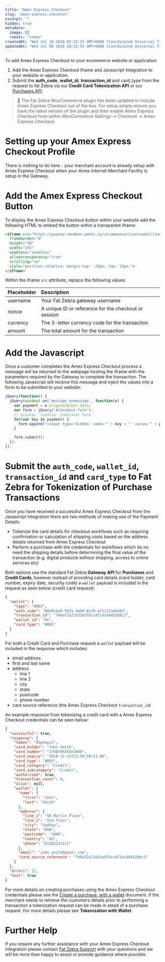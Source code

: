 ```yaml
---
title: "Amex Express Checkout"
slug: "amex-express-checkout"
excerpt: ""
hidden: true
metadata: 
  image: []
  robots: "index"
createdAt: "Wed Jul 18 2018 02:22:23 GMT+0000 (Coordinated Universal Time)"
updatedAt: "Wed Jul 08 2020 20:15:55 GMT+0000 (Coordinated Universal Time)"
---
```

To add Amex Express Checkout to your ecommerce website or application:

1. Add the Amex Express Checkout iframe and Javascript Integration to your website or application.
2. Submit the **auth_code**, **wallet_id**, **transaction_id** and card_type from the request to fat Zebra via our **Credit Card Tokenization API** or our [Purchases API](ref:purchases).

> 📘 The Fat Zebra WooCommerce plugin has been updated to include Amex Express Checkout out of the box. For setup simply ensure you have the latest version of the plugin and then enable Amex Express Checkout from within WooCommerce Settings → Checkout → Amex Express Checkout.

# Setting up your Amex Express Checkout Profile

There is nothing to do here - your merchant account is already setup with Amex Express Checkout when your Amex Internet Merchant Facility is setup in the Gateway.

# Add the Amex Express Checkout Button

To display the Amex Express Checkout button within your website add the following HTML to embed the button within a transparent iframe:

```html
<iframe src="https://paynow-sandbox.pmnts.io/v2/amexeco/[username]/[nonce]/[currency]/[amount]/x?tokenize_only=true&amp;postmessage=true"
  frameborder="0"
  height="38"
  width="155"
  seamless="seamless"
  allowtransparency="true"
  scrolling="no"
  style="position:relative; margin-top: -20px; top: 15px;">
</iframe>
```

Within the iframe `src` attribute, replace the following values:

| Placeholder | Description                                          |
| :---------- | :--------------------------------------------------- |
| username    | Your Fat Zebra gateway username                      |
| nonce       | A unique ID or reference for the checkout or session |
| currency    | The 3-letter currency code for the transaction       |
| amount      | The total amount for the transaction                 |

# Add the Javascript

Once a customer completes the Amex Express Checkout process a message will be returned to the webpage hosting the iframe with the parameters required by the Gateway to complete the transaction. The following Javascript will receive this message and inject the values into a form to be submitted to your website:

```javascript
jQuery(function() {
  jQuery(window).on('message onmessage', function(e) {
    var payment = e.originalEvent.data;
    var form = jQuery('#checkout-form');
    // Display 'loading' indicator here
    for(var key in payment) {
      form.append("<input type='hidden' name='" + key + "' value='" + payment[key] + "' />");
    }

    form.submit();
  });
});
```

# Submit the `auth_code`, `wallet_id`, `transaction_id` and `card_type` to Fat Zebra for Tokenization of Purchase Transactions

Once you have received a successful Amex Express Checkout from the Javascript Integration there are two methods of making use of the Payment Details:

- Tokenize the card details for checkout workflows such as requiring confirmation or calculation of shipping costs based on the address details returned from Amex Express Checkout
- Perform a purchase with the credentials for workflows which do no need the shipping details before determining the final value of the transaction (e.g. digital products without shipping, access to online services etc)

Both options use the standard Fat Zebra **Gateway API** for **Purchases** and **Credit Cards**, however instead of providing card details (card holder, card number, expiry date, security code) a `wallet` payload is included in the request as seen below (credit card request):

```json
{
  "wallet": {
    "type": "AMEX",
    "auth_code": "08d9cba9-5b51-4b60-8139-af1117a4be8d",
    "transaction_id": "746af2a72d31e5f6cc8f14c68452b8c3",
    "wallet_id": "01",
    "card_type": "AMEX"
  }
}
```

For both a Credit Card and Purchase request a `wallet` payload will be included in the response which includes:

- email address
- first and last name
- address
  - line 1
  - line 2
  - city
  - state
  - postcode
  - phone number
- card source reference (the Amex Express Checkout `transaction_id`)

An example response from tokenizing a credit card with a Amex Express Checkout credentials can be seen below:

```json
{
  "successful": true,
  "response": {
    "token": "95p4npi2",
    "card_holder": "John Smith",
    "card_number": "376070XXXXX1008",
    "card_expiry": "2018-12-31T23:59:59+11:00",
    "card_type": "AMEX",
    "card_category": "Credit",
    "card_subcategory": "Credit",
    "authorized": true,
    "transaction_count": 0,
    "alias": null,
    "wallet": {
      "name": {
        "first": "John",
        "last": "Smith"
      },
      "address": {
        "line_1": "50 Martin Place",
        "line_2": "2nd Floor",
        "city": "Sydney",
        "state": "NSW",
        "postcode": "2000",
        "country": "AU",
        "phone": "61282231111"
      },
      "email": "john.smith@gmail.com",
      "card_source_reference": "746af2a72d31e5f6cc8f14c68452b8c3"
    }
  },
  "errors": [],
  "test": true
}
```

For more details on creating purchases using the Amex Express Checkout credentials please see the [Create a purchase, with a wallet](ref:create-a-purchase) document. If the merchant needs to retrieve the customers details prior to performing a transaction a tokenization request can be made in stead of a purchase request. For more details please see **Tokenization with Wallet**.

# Further Help

If you require any further assistance with your Amex Express Checkout integration please contact [Fat Zebra Support](mailto:support@fatzebra.com?subject=Visa+Checkout+Enquiry) with your questions and we will be more than happy to assist or provide guidance where possible.
